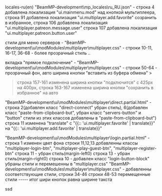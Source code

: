 locales-ru(en) "BeamMP-development\mp_locales\ru_RU.json" - строка 4 добавлена локализация "ui.mainmenu.mod" над кнопкой мультиплеера, строка 91 добавлена локализация "ui.multiplayer.add.favorite" созранить в избранное, строка 106 добавлена локализация "ui.multiplayer.patreon.message.user"
строка 107 добавлена локализация "ui.multiplayer.patreon.button.user"


стили для меню серверов - "BeamMP-development\ui\modModules\multiplayer\multiplayer.css" - строки 10-11, 16-17, 36-68 - более прозрачный стиль ..


вкладка "прямое подключение" - "BeamMP-development\ui\modModules\multiplayer\multiplayer.css" - строки 50-64 - прозрачный фон, авто ширина кнопки "вставить из буфера обмена" >
> строка 157-161 изменена ширина кнопки "подключится" с 425px на 400px, строка 163-167 изменена ширина кнопки "сохранить в избранное" на авто

"BeamMP-development\ui\modModules\multiplayer\direct.partial.html" - строка 2(добавлен класс "direct-connect" убран стиль), 6(добавлен класс "paste-from-clipboard-but", убран класс "servers-button" и "button" стили из этих классов добавлены в "paste-from-clipboard-but")
строка 11 изменена "translate" с "{{:: 'ui.multiplayer.favorite' | translate}}" на "{{:: 'ui.multiplayer.add.favorite' | translate}}"


"BeamMP-development\ui\modModules\multiplayer\login.partial.html" - строка 1 изменен цвет фона
строки 11,12,13 добавленны классы "multiplayer-login-btn", "multiplayer-play-guest-btn", "multiplayer-register-btn"
строка 11 - убран стиль(margin-left0)
строка 13 - убран стиль(margin-right0)
строка 10 - добавлен класс "login-button-block" убраны стили и перемешенны в "multiplayer.css"
"BeamMP-development\ui\modModules\multiplayer\multiplayer.css" - добавленны соответствующие стили, строки 34-46
строки 48-53 перемещенные стили ----- итог шири кнопок равна ширине такста



ssd
